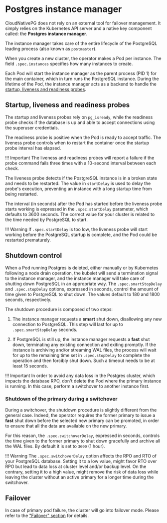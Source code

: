 # Postgres instance manager

CloudNativePG does not rely on an external tool for failover management.
It simply relies on the Kubernetes API server and a native key component called:
the **Postgres instance manager**.

The instance manager takes care of the entire lifecycle of the PostgreSQL
leading process (also known as `postmaster`).

When you create a new cluster, the operator makes a Pod per instance.
The field `.spec.instances` specifies how many instances to create.

Each Pod will start the instance manager as the parent process (PID 1) for the
main container, which in turn runs the PostgreSQL instance. During the lifetime
of the Pod, the instance manager acts as a backend to handle the
[startup, liveness and readiness probes](https://kubernetes.io/docs/concepts/workloads/pods/pod-lifecycle/#container-probes).

## Startup, liveness and readiness probes

The startup and liveness probes rely on `pg_isready`, while the readiness
probe checks if the database is up and able to accept connections using the
superuser credentials.

The readiness probe is positive when the Pod is ready to accept traffic.
The liveness probe controls when to restart the container once
the startup probe interval has elapsed.

!!! Important
    The liveness and readiness probes will report a failure if the probe command
    fails three times with a 10-second interval between each check.

The liveness probe detects if the PostgreSQL instance is in a
broken state and needs to be restarted. The value in `startDelay` is used
to delay the probe's execution, preventing an
instance with a long startup time from being restarted.

The interval (in seconds) after the Pod has started before the liveness
probe starts working is expressed in the `.spec.startDelay` parameter,
which defaults to 3600 seconds. The correct value for your cluster is
related to the time needed by PostgreSQL to start.

!!! Warning
    If `.spec.startDelay` is too low, the liveness probe will start working
    before the PostgreSQL startup is complete, and the Pod could be restarted
    prematurely.

## Shutdown control

When a Pod running Postgres is deleted, either manually or by Kubernetes
following a node drain operation, the kubelet will send a termination signal to the
instance manager, and the instance manager will take care of shutting down
PostgreSQL in an appropriate way.
The `.spec.smartStopDelay` and `.spec.stopDelay` options, expressed in seconds,
control the amount of time given to PostgreSQL to shut down. The values default
to 180 and 1800 seconds, respectively.

The shutdown procedure is composed of two steps:

1. The instance manager requests a **smart** shut down, disallowing any
new connection to PostgreSQL. This step will last for up to
`.spec.smartStopDelay` seconds.

2. If PostgreSQL is still up, the instance manager requests a **fast**
shut down, terminating any existing connection and exiting promptly.
If the instance is archiving and/or streaming WAL files, the process
will wait for up to the remaining time set in `.spec.stopDelay` to complete the
operation and then forcibly shut down. Such a timeout needs to be at least 15
seconds.

!!! Important
    In order to avoid any data loss in the Postgres cluster, which impacts
    the database RPO, don't delete the Pod where the primary instance is running.
    In this case, perform a switchover to another instance first.

### Shutdown of the primary during a switchover

During a switchover, the shutdown procedure is slightly different from the
general case. Indeed, the operator requires the former primary to issue a
**fast** shut down before the selected new primary can be promoted,
in order to ensure that all the data are available on the new primary.

For this reason, the `.spec.switchoverDelay`, expressed in seconds, controls
the  time given to the former primary to shut down gracefully and archive all
the WAL files. By default it is set to `3600` (1 hour).

!!! Warning
    The `.spec.switchoverDelay` option affects the RPO and RTO of your
    PostgreSQL database. Setting it to a low value, might favor RTO over RPO
    but lead to data loss at cluster level and/or backup level. On the contrary,
    setting it to a high value, might remove the risk of data loss while leaving
    the cluster without an active primary for a longer time during the switchover.

## Failover

In case of primary pod failure, the cluster will go into failover mode.
Please refer to the ["Failover" section](failover.md) for details.
